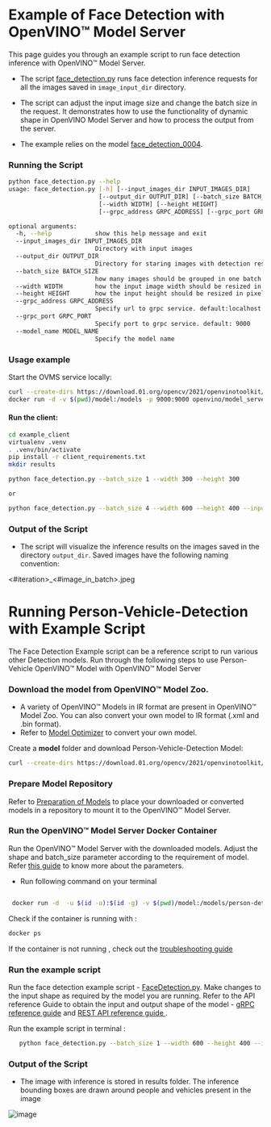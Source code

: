 # Example of Face Detection with OpenVINO&trade; Model Server<a name="facedetection"></a>

This page guides you through an example script to run face detection inference with OpenVINO&trade; Model Server.


- The script [face_detection.py](../example_client/face_detection.py) runs face detection inference requests for all the images
saved in `image_input_dir` directory. 

- The script can adjust the input image size and change the batch size in the request. It demonstrates how to use
the functionality of dynamic shape in OpenVINO Model Server and how to process the output from the server.

- The example relies on the model [face_detection_0004](https://github.com/openvinotoolkit/open_model_zoo/blob/2021.4/models/intel/face-detection-retail-0004/README.md).

### Running the Script

```bash
python face_detection.py --help
usage: face_detection.py [-h] [--input_images_dir INPUT_IMAGES_DIR]
                         [--output_dir OUTPUT_DIR] [--batch_size BATCH_SIZE]
                         [--width WIDTH] [--height HEIGHT]
                         [--grpc_address GRPC_ADDRESS] [--grpc_port GRPC_PORT] [--model_name]

optional arguments:
  -h, --help            show this help message and exit
  --input_images_dir INPUT_IMAGES_DIR
                        Directory with input images
  --output_dir OUTPUT_DIR
                        Directory for staring images with detection results
  --batch_size BATCH_SIZE
                        how many images should be grouped in one batch
  --width WIDTH         how the input image width should be resized in pixels
  --height HEIGHT       how the input height should be resized in pixels
  --grpc_address GRPC_ADDRESS
                        Specify url to grpc service. default:localhost
  --grpc_port GRPC_PORT
                        Specify port to grpc service. default: 9000
  --model_name MODEL_NAME
                        Specify the model name 
```

### Usage example

Start the OVMS service locally:

```bash
curl --create-dirs https://download.01.org/opencv/2021/openvinotoolkit/2021.1/open_model_zoo/models_bin/1/face-detection-retail-0004/FP32/face-detection-retail-0004.xml https://download.01.org/opencv/2021/openvinotoolkit/2021.1/open_model_zoo/models_bin/1/face-detection-retail-0004/FP32/face-detection-retail-0004.bin -o model/1/face-detection-retail-0004.xml -o model/1/face-detection-retail-0004.bin
docker run -d -v $(pwd)/model:/models -p 9000:9000 openvino/model_server:latest  --model_path /models --model_name face-detection --port 9000  --shape auto
```

#### Run the client:
```bash
cd example_client
virtualenv .venv
. .venv/bin/activate
pip install -r client_requirements.txt
mkdir results

python face_detection.py --batch_size 1 --width 300 --height 300

or

python face_detection.py --batch_size 4 --width 600 --height 400 --input_images_dir images/people --output_dir results
```

### Output of the Script

- The script will visualize the inference results on the images saved in the directory `output_dir`. Saved images have the following naming convention:

<#iteration>_<#image_in_batch>.jpeg

# Running Person-Vehicle-Detection with Example Script<a name="persondetection"></a>

The Face Detection Example script can be a reference script to run various other Detection models. Run through the following steps to use Person-Vehicle OpenVINO&trade; Model with OpenVINO&trade; Model Server


### Download the model from OpenVINO&trade; Model Zoo.

- A variety of OpenVINO&trade; Models in IR format are present in OpenVINO&trade; Model Zoo. You can also convert your own model to IR format (.xml and .bin format). 
- Refer to [Model Optimizer](https://software.intel.com/en-us/articles/OpenVINO-ModelOptimizer)  to convert your own model.

Create a **model** folder and download Person-Vehicle-Detection Model:


```bash
curl --create-dirs https://download.01.org/opencv/2021/openvinotoolkit/2021.1/open_model_zoo/models_bin/1/person-vehicle-bike-detection-crossroad-0078/FP32/person-vehicle-bike-detection-crossroad-0078.bin https://download.01.org/opencv/2021/openvinotoolkit/2021.1/open_model_zoo/models_bin/1/person-vehicle-bike-detection-crossroad-0078/FP32/person-vehicle-bike-detection-crossroad-0078.xml -o model/1/person-vehicle-bike-detection-crossroad-0078.bin -o model/1/person-vehicle-bike-detection-crossroad-0078.xml
```

### Prepare Model Repository

Refer to [Preparation of Models](./models_repository.md) to place your downloaded or converted models in a repository to mount it to the OpenVINO&trade; Model Server.

### Run the OpenVINO&trade; Model Server Docker Container

Run the OpenVINO&trade; Model Server with the downloaded models. Adjust the shape and batch_size parameter according to the requirement of model. Refer [this guide](ShapeAndBatchSize.md) to know more about the parameters.

- Run following command on your terminal

```bash

 docker run -d  -u $(id -u):$(id -g) -v $(pwd)/model:/models/person-detection -p 9000:9000 openvino/model_server:latest --model_path /models/person-detection --model_name person-detection --port 9000  --shape auto

```


Check if the container is running with :

```bash
docker ps
```
If the container is not running , check out the [troubleshooting guide](./troubleshooting.md)


### Run the example script

Run the face detection example script - [FaceDetection.py](../example_client/face_detection.py). Make changes to the input shape as required by the model you are running. Refer to the API reference Guide to obtain the input and output shape of the model - [gRPC reference guide](./ModelServerGRPCAPI.md) and [REST API reference guide ](./ModelServerRESTAPI.md).

Run the example script in terminal :

```bash 
   python face_detection.py --batch_size 1 --width 600 --height 400 --input_images_dir images --output_dir results --model_name person-detection

```

### Output of the Script

- The image with inference is stored in results folder. The inference bounding boxes are drawn around people and vehicles present in the image 

![image](person-detection_3_0.jpg)
